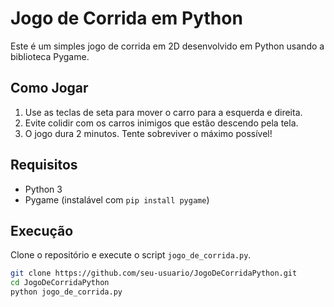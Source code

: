 # Jogo de Corrida em Python

Este é um simples jogo de corrida em 2D desenvolvido em Python usando a biblioteca Pygame.

## Como Jogar

1. Use as teclas de seta para mover o carro para a esquerda e direita.
2. Evite colidir com os carros inimigos que estão descendo pela tela.
3. O jogo dura 2 minutos. Tente sobreviver o máximo possível!

## Requisitos

- Python 3
- Pygame (instalável com `pip install pygame`)

## Execução

Clone o repositório e execute o script `jogo_de_corrida.py`.

```bash
git clone https://github.com/seu-usuario/JogoDeCorridaPython.git
cd JogoDeCorridaPython
python jogo_de_corrida.py
